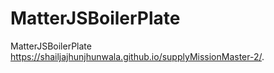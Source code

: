 # MatterJSBoilerPlate
MatterJSBoilerPlate
 https://shailjajhunjhunwala.github.io/supplyMissionMaster-2/.
